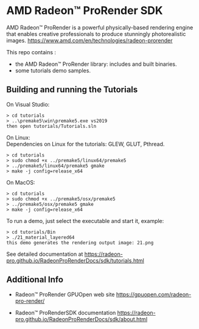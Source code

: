 

# AMD Radeon:tm: ProRender SDK

AMD Radeon:tm: ProRender is a powerful physically-based rendering engine that enables creative professionals to produce stunningly photorealistic images.
https://www.amd.com/en/technologies/radeon-prorender

This repo contains :
- the AMD Radeon:tm: ProRender library: includes and built binaries.
- some tutorials demo samples.

## Building and running the Tutorials

On Visual Studio:
```
> cd tutorials
> ..\premake5\win\premake5.exe vs2019
then open tutorials/Tutorials.sln
```

On Linux:  
Dependencies on Linux for the tutorials: GLEW, GLUT, Pthread.
```
> cd tutorials
> sudo chmod +x ../premake5/linux64/premake5
> ../premake5/linux64/premake5 gmake
> make -j config=release_x64
```

On MacOS:
```
> cd tutorials
> sudo chmod +x ../premake5/osx/premake5
> ../premake5/osx/premake5 gmake
> make -j config=release_x64
```

To run a demo, just select the executable and start it, example:
```
> cd tutorials/Bin
> ./21_material_layered64
this demo generates the rendering output image: 21.png
```

See detailed documentation at 
https://radeon-pro.github.io/RadeonProRenderDocs/sdk/tutorials.html

## Additional Info

- Radeon:tm: ProRender GPUOpen web site
https://gpuopen.com/radeon-pro-render/

- Radeon:tm: ProRenderSDK documentation
https://radeon-pro.github.io/RadeonProRenderDocs/sdk/about.html



